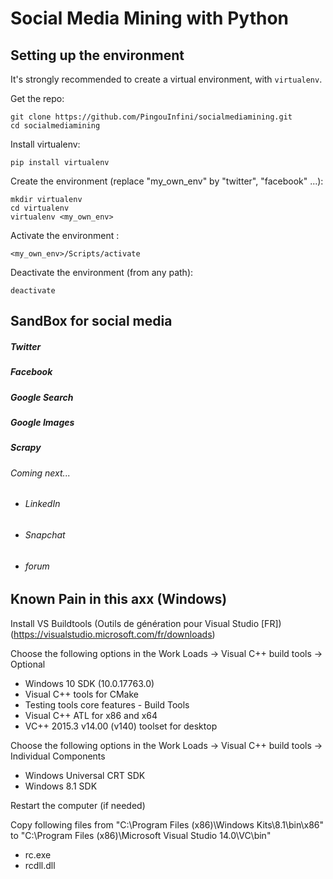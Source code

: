  Social Media Mining with Python
=================================

Setting up the environment
-----

It's strongly recommended to create a virtual environment, with `virtualenv`.

Get the repo:

    git clone https://github.com/PingouInfini/socialmediamining.git
    cd socialmediamining

Install virtualenv:

    pip install virtualenv

Create the environment (replace "my_own_env" by "twitter", "facebook" ...):

    mkdir virtualenv
    cd virtualenv
    virtualenv <my_own_env>

Activate the environment :

    <my_own_env>/Scripts/activate

Deactivate the environment (from any path):

    deactivate

SandBox for social media
-----
##### Twitter
##### Facebook
##### Google Search
##### Google Images
##### Scrapy

###### Coming next...
- ###### LinkedIn
- ###### Snapchat
- ###### forum

Known Pain in this axx (Windows)
-----
Install VS Buildtools (Outils de génération pour Visual Studio [FR]) 
(https://visualstudio.microsoft.com/fr/downloads)

Choose the following options in the Work Loads -> Visual C++ build tools -> Optional
- Windows 10 SDK (10.0.17763.0)
- Visual C++ tools for CMake
- Testing tools core features - Build Tools
- Visual C++ ATL for x86 and x64
- VC++ 2015.3 v14.00 (v140) toolset for desktop

Choose the following options in the Work Loads -> Visual C++ build tools -> Individual Components
- Windows Universal CRT SDK
- Windows 8.1 SDK

Restart the computer (if needed)

Copy following files from "C:\Program Files (x86)\Windows Kits\8.1\bin\x86" to "C:\Program Files (x86)\Microsoft Visual Studio 14.0\VC\bin"
- rc.exe
- rcdll.dll